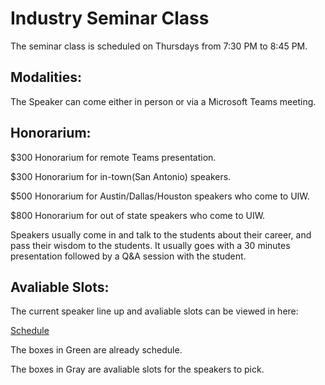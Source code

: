 # Industry Seminar Class
The seminar class is scheduled on Thursdays from 7:30 PM to 8:45 PM.

## Modalities:
The Speaker can come either in person or via a Microsoft Teams meeting.

## Honorarium:

$300 Honorarium for remote Teams presentation.

$300 Honorarium for in-town(San Antonio) speakers.

$500 Honorarium for Austin/Dallas/Houston speakers who come to UIW.

$800 Honorarium for out of state speakers who come to UIW.

Speakers usually come in and talk to the students about their career, and pass their wisdom to the students. It usually goes with a 30 minutes presentation followed by a Q&A session with the student.

## Avaliable Slots:
The current speaker line up and avaliable slots can be viewed in here: 

[Schedule](https://forums.uiw3d.com/forum/angd-4100-5100-industry-seminar)

The boxes in Green are already schedule.

The boxes in Gray are avaliable slots for the speakers to pick.